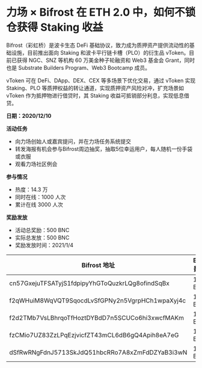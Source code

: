 # 力场 × Bifrost 在 ETH 2.0 中，如何不锁仓获得 Staking 收益

Bifrost（彩虹桥）是波卡生态 DeFi 基础协议，致力成为质押资产提供流动性的基础设施，目前推出面向 Staking 和波卡平行链卡槽（PLO）的衍生品 vToken。目前已获得 NGC、SNZ 等机构 60 万美金种子轮融资和 Web3 基金会 Grant，同时也是 Substrate Builders Program、Web3 Bootcamp 成员。

vToken 可在 DeFi、DApp、DEX、CEX 等多场景下优化交易，通过 vToken 实现 Staking、PLO 等质押权益的转让通道，实现质押资产风险对冲，扩充场景如 vToken 作为抵押物进行借贷时，其 Staking 收益可抵销部分利息，实现低息借贷。

**日期：2020/12/10**

**活动任务**
- 向力场创始人或嘉宾提问，并在力场任务系统提交
- 转发海报有机会参与Bifrost周边抽奖，抽取5位幸运用户，每人随机一份手袋或衣服
- 观看力场社区例会

**参与情况**

- 热度：14.3 万
- 同时在线：1000 人次
- 累计在线 3000 人次

**奖励发放**

- 活动总奖励：500 BNC
- 实际总发放：500 BNC
- 奖励发放时间：2021/1/4


| Bifrost 地址                                      | BNC 数量  |
| ----------------------------------------------- | ------- |
| cn57GxejuTFSATyjS1fdpipyYhGToQuzkrLQg8ofindSqBx | 100 BNC |
| f2qWHuiM8WqVQT9SqocdLvSfGPNy2n5VgrpHCh1wpaXyj4c | 100 BNC |
| f2d2TMb7VsLBhrqoTfHoztDYBdD7n5SCUCo6hi3xwcfMAKm | 100 BNC |
| fzCMio7UZ83ZzLPqEzjvicfZT43mCL6dB6gQ4Apih8eA7eG | 100 BNC |
| dSfRwRNgFdnJ5713SkJdQ51hbcRRo7A8xZmFdDZYaB3i3wN | 100 BNC |